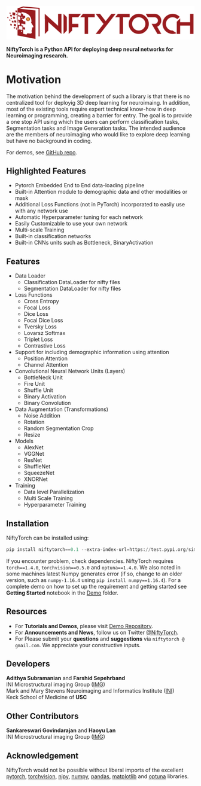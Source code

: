  ![Logo](img/NiftyTorchLogo_1.png)

**NiftyTorch is a Python API for deploying deep neural networks for Neuroimaging research.**

# Motivation
The motivation behind the development of such a library is that there is no centralized tool for deployig 3D deep learning for neuroimaing. In addition, most of the existing tools require expert technical know-how in deep learning or programming, creating a barrier for entry. The goal is to provide a one stop API using which the users can perform classification tasks, Segmentation tasks and Image Generation tasks. The intended audience are the members of neuroimaging who would like to explore deep learning but have no background in coding.<br>

For demos, see [GitHub repo](https://github.com/NiftyTorch/NiftyTorch.v.0.1/tree/master/Demo).

## Highlighted Features 
<ul>
<li>Pytorch Embedded End to End data-loading pipeline
<li>Built-in Attention module to demographic data and other modalities or mask
<li>Additional Loss Functions (not in PyTorch) incorporated to easily use with any network use
<li>Automatic Hyperparameter tuning for each network
<li>Easily Customizable to use your own network
<li>Multi-scale Training
<li>Built-in classification networks
<li>Built-in CNNs units such as Bottleneck, BinaryActivation
</ul>

## Features
<ul>
<li>Data Loader
<ul>
<li>Classification DataLoader for nifty files
<li>Segmentation DataLoader for nifty files
</ul>
<li>Loss Functions
<ul>
<li>Cross Entropy
<li>Focal Loss
<li>Dice Loss
<li>Focal Dice Loss
<li>Tversky Loss
<li>Lovarsz Softmax
<li>Triplet Loss
<li>Contrastive Loss
</ul>
<li>Support for including demographic information using attention
<ul>
<li>Position Attention
<li>Channel Attention
</ul>
<li>Convolutional Neural Network Units (Layers)
<ul>
<li>BottleNeck Unit
<li>Fire Unit
<li>Shuffle Unit
<li>Binary Activation
<li>Binary Convolution
</ul>
<li>Data Augmentation (Transformations)
<ul>
<li>Noise Addition
<li>Rotation
<li>Random Segmentation Crop
<li>Resize
</ul>
<li>Models
<ul>
<li>AlexNet
<li>VGGNet
<li>ResNet
<li>ShuffleNet
<li>SqueezeNet
<li>XNORNet
</ul>
<li>Training
<ul>
<li>Data level Parallelization
<li>Multi Scale Training
<li>Hyperparameter Training
</ul>
</ul>


## Installation

NiftyTorch can be installed using:  
```python
pip install niftytorch==0.1 --extra-index-url=https://test.pypi.org/simple/
```
If you encounter problem, check dependencies. NiftyTorch requires `torch==1.4.0`, `torchvision==0.5.0` and `optuna==1.4.0`. We also noted in some machines latest Numpy generates error (if so, change to an older version, such as `numpy-1.16.4` using `pip install numpy==1.16.4`). For a complete demo on how to set up the requirement and getting started see **Getting Started** notebook in the [Demo](https://github.com/NiftyTorch/NiftyTorch.v.0.1/tree/master/Demo) folder.

## Resources

- For **Tutorials and Demos**, please visit [Demo Repository](https://github.com/NiftyTorch/NiftyTorch.v.0.1/tree/master/Demo).  
- For **Announcements and News**, follow us on Twitter [@NiftyTorch](https://twitter.com/NiftyTorch).  
- For Please submit your **questions** and **suggestions** via `niftytorch @ gmail.com`. We appreciate your constructive inputs. 

## Developers
**Adithya Subramanian** and **Farshid Sepehrband**  
INI Microstructural imaging Group ([IMG](https://www.ini.usc.edu/IMG/))  
Mark and Mary Stevens Neuroimaging and Informatics Institute ([INI](https://www.ini.usc.edu/))  
Keck School of Medicine of **USC**

## Other Contributors
**Sankareswari Govindarajan** and **Haoyu Lan**  
INI Microstructural imaging Group ([IMG](https://www.ini.usc.edu/IMG/))  

## Acknowledgement

NiftyTorch would not be possible without liberal imports of the excellent [pytorch](https://pytorch.org), [torchvision](https://pytorch.org/docs/stable/torchvision/index.html), [nipy](https://nipy.org), [numpy](https://numpy.org), [pandas](https://pandas.pydata.org), [matplotlib](https://matplotlib.org) and [optuna](https://github.com/optuna/optuna) libraries.
